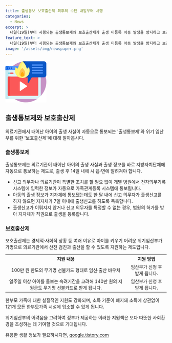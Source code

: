```yaml
---
title: 출생통보 보호출산제 최후의 수단 내일부터 시행
categories:
  - News
excerpt: >
  내일(19일)부터 시행되는 출생통보제와 보호출산제가 출생 미등록 아동 발생을 방지하고 보호하기 위해 마련됐다. 출생통보제는 의료기관에서 자동으로 출생 사실을 통보하고, 보호출산제는 위기임산부가 가명으로 출산과 진료를 받을 수 있도록 지원하는 제도다. 지원 받는 임산부는 무기명 선불카드로 임신·출산 바우처와 지원금을 받게 되며, 한부모 가족에 대한 실질적인 지원도 강화된다.
feature_text: >
  내일(19일)부터 시행되는 출생통보제와 보호출산제가 출생 미등록 아동 발생을 방지하고 보호하기 위해 마련됐다. 출생통보제는 의료기관에서 자동으로 출생 사실을 통보하고, 보호출산제는 위기임산부가 가명으로 출산과 진료를 받을 수 있도록 지원하는 제도다. 지원 받는 임산부는 무기명 선불카드로 임신·출산 바우처와 지원금을 받게 되며, 한부모 가족에 대한 실질적인 지원도 강화된다.
image: '/assets/img/newspaper.png'
---
```


<p><img src="/assets/img/news.png" alt="rentncar 속보" /></p>

<h2 data-ke-size="size26">출생통보제와 보호출산제</h2>

<p data-ke-size="size16">의료기관에서 태어난 아이의 출생 사실이 자동으로 통보되는 '출생통보제'와 위기 임산부를 위한 '보호출산제'에 대해 알아봅시다.</p>

<h3>출생통보제</h3>

<p data-ke-size="size16">출생통보제는 의료기관이 태어난 아이의 출생 사실과 출생 정보를 바로 지방자치단체에 자동으로 통보하는 제도로, 출생 후 14일 내에 시·읍·면에 알려져야 합니다.</p>

<ul>
  <li>신고 의무자나 의료기관이 특별한 조치를 할 필요 없이 개별 병원에서 전자의무기록 시스템에 입력한 정보가 자동으로 가족관계등록 시스템에 통보됩니다.</li>
  <li>아동의 출생 정보가 지자체에 통보됐는데도 한 달 내에 신고 의무자가 출생신고를 하지 않으면 지자체가 7일 이내에 출생신고를 하도록 독촉합니다.</li>
  <li>출생신고가 이뤄지지 않거나 신고 의무자를 특정할 수 없는 경우, 법원의 허가를 받아 지자체가 직권으로 출생을 등록합니다.</li>
</ul>

<h3>보호출산제</h3>

<p data-ke-size="size16">보호출산제는 경제적·사회적 상황 등 여러 이유로 아이를 키우기 어려운 위기임산부가 가명으로 의료기관에서 산전 검진과 출산을 할 수 있도록 지원하는 제도입니다.</p>

<table>
  <tr>
    <td style="text-align: center; height: 17px;"><b>지원 내용</b></td>
    <td style="text-align: center; height: 17px;"><b>지원 방법</b></td>
  </tr>
  <tr>
    <td style="text-align: center; height: 17px;">100만 원 한도의 무기명 선불카드 형태로 임신·출산 바우처</td>
    <td style="text-align: center; height: 17px;">임산부가 신청 후 받게 됩니다.</td>
  </tr>
  <tr>
    <td style="text-align: center; height: 17px;">일주일 이상 아이를 돌보는 숙려기간을 고려해 140만 원의 지원금도 무기명 선불카드로 받게 됩니다.</td>
    <td style="text-align: center; height: 17px;">임산부가 신청 후 받게 됩니다.</td>
  </tr>
</table>

<p data-ke-size="size16">한부모 가족에 대한 실질적인 지원도 강화되며, 소득 기준이 폐지돼 소득에 상관없이 121개 모든 한부모가족 시설에 입소할 수 있게 됩니다.</p>

<p data-ke-size="size16">위기임산부의 어려움을 고려하여 정부가 제공하는 이러한 지원책은 보다 따뜻한 사회환경을 조성하는 데 기여할 것으로 기대됩니다.</p>
유용한 생활 정보가 필요하시다면, <a href="https://qoogle.tistory.com" rel="dofollow">qoogle.tistory.com</a>


